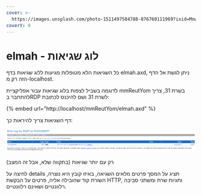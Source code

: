 ```yaml
---
cover: >-
  https://images.unsplash.com/photo-1511497584788-876760111969?ixid=MnwxMjA3fDB8MHxwaG90by1wYWdlfHx8fGVufDB8fHx8&ixlib=rb-1.2.1&auto=format&fit=crop&w=3432&q=80
coverY: 0
---
```


# elmah - לוג שגיאות

כל השגיאות הלא מטופלות מגיעות ללוג שגיאות בדף elmah.axd, ניתן לגשת אל הדף הזה רק מ-localhost.

לדוגמה בשביל לצפות בלוג שגיאות עבור אפליקציית mmReutYom בשרת 31, צריך להתחבר בRDP לשרת 31 ושם להיכנס לכתובת:

{% embed url="http://localhost/mmReutYom/elmah.axd" %}

דף השגיאות צריך להיראות כך:

&#x20;<img src="../.gitbook/assets/image (6).png" alt="" data-size="original">

רק עם יותר שגיאות (בתקווה שלא, אבל זה המצב)

לחיצה על details תציג על המסך פרטים מלאים השגיאה, באיזו קובץ היא נוצרה, השורת קוד שהובילה אליה, פרטים על הבקשת HTTP, ותגיות שרת ומשתני סביבה רלוונטיים ושאינם רלוונטיים.
